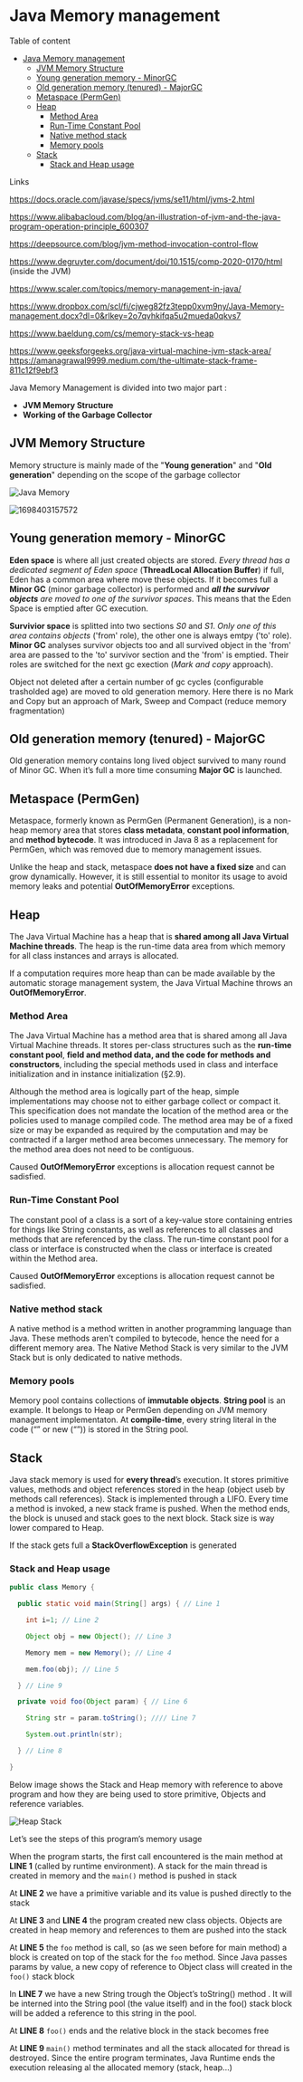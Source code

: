 # Java Memory management

Table of content

- [Java Memory management](#java-memory-management)
  - [JVM Memory Structure](#jvm-memory-structure)
  - [Young generation memory - MinorGC](#young-generation-memory---minorgc)
  - [Old generation memory (tenured) - MajorGC](#old-generation-memory-tenured---majorgc)
  - [Metaspace (PermGen)](#metaspace-permgen)
  - [Heap](#heap)
    - [Method Area](#method-area)
    - [Run-Time Constant Pool](#run-time-constant-pool)
    - [Native method stack](#native-method-stack)
    - [Memory pools](#memory-pools)
  - [Stack](#stack)
    - [Stack and Heap usage](#stack-and-heap-usage)

Links

https://docs.oracle.com/javase/specs/jvms/se11/html/jvms-2.html

https://www.alibabacloud.com/blog/an-illustration-of-jvm-and-the-java-program-operation-principle_600307

https://deepsource.com/blog/jvm-method-invocation-control-flow

https://www.degruyter.com/document/doi/10.1515/comp-2020-0170/html (inside the JVM)

https://www.scaler.com/topics/memory-management-in-java/

https://www.dropbox.com/scl/fi/cjweg82fz3tepp0xvm9ny/Java-Memory-management.docx?dl=0&rlkey=2o7qvhkifqa5u2mueda0qkvs7

https://www.baeldung.com/cs/memory-stack-vs-heap


https://www.geeksforgeeks.org/java-virtual-machine-jvm-stack-area/
https://amanagrawal9999.medium.com/the-ultimate-stack-frame-811c12f9ebf3

Java Memory Management is divided into two major part :


* **JVM Memory Structure**
* **Working of the Garbage Collector**

## JVM Memory Structure
Memory structure is mainly made of the "**Young generation**" and "**Old generation**" depending on the scope of the garbage collector

![Java Memory](image/Java_memory_management/java_mem.drawio.png)

![1698403157572](image/Java_memory_management/1698403157572.png)


## Young generation memory - MinorGC

**Eden space** is where all just created objects are stored. *Every thread has a dedicated segment of Eden space* (**ThreadLocal Allocation Buffer**) if full, Eden has a common area where move these objects. If it becomes full a **Minor GC** (minor garbage collector) is performed and ***all the survivor objects** are moved to one of the survivor spaces*. This means that the Eden Space is emptied after GC execution.

**Survivior space** is splitted into two sections *S0* and *S1*. *Only one of this area contains objects* ('from' role), the other one is always emtpy ('to' role).
**Minor GC** analyses survivor objects too and all survived object in the 'from' area are passed to the 'to' survivor section and the 'from' is emptied. Their roles are switched for the next gc exection (*Mark and copy* approach). 

Object not deleted after a certain number of gc cycles (configurable trasholded age) are moved to old generation memory. Here there is no Mark and Copy but an approach of Mark, Sweep and Compact (reduce memory fragmentation) 

## Old generation memory (tenured) - MajorGC

Old generation memory contains long lived object survived to many round of Minor GC. When it’s full a more time consuming **Major GC** is launched.  

## Metaspace (PermGen)

Metaspace, formerly known as PermGen (Permanent Generation), is a non-heap memory area that stores **class metadata**, **constant pool information**, and **method bytecode**. It was introduced in Java 8 as a replacement for PermGen, which was removed due to memory management issues.

Unlike the heap and stack, metaspace **does not have a fixed size** and can grow dynamically. However, it is still essential to monitor its usage to avoid memory leaks and potential **OutOfMemoryError** exceptions.

## Heap

The Java Virtual Machine has a heap that is **shared among all Java Virtual Machine threads**. The heap is the run-time data area from which memory for all class instances and arrays is allocated.

If a computation requires more heap than can be made available by the automatic storage management system, the Java Virtual Machine throws an **OutOfMemoryError**.

### Method Area

The Java Virtual Machine has a method area that is shared among all Java Virtual Machine threads. It stores per-class structures such as the **run-time constant pool**, **field and method data, and the code for methods and constructors**, including the special methods used in class and interface initialization and in instance initialization (§2.9).

Although the method area is logically part of the heap, simple implementations may choose not to either garbage collect or compact it. This specification does not mandate the location of the method area or the policies used to manage compiled code. The method area may be of a fixed size or may be expanded as required by the computation and may be contracted if a larger method area becomes unnecessary. The memory for the method area does not need to be contiguous.

Caused **OutOfMemoryError** exceptions is allocation request cannot be sadisfied.

### Run-Time Constant Pool
The constant pool of a class is a sort of a key-value store containing entries for things like String constants, as well as references to all classes and methods that are referenced by the class. 
The run-time constant pool for a class or interface is constructed when the class or interface is created within the Method area.

Caused **OutOfMemoryError** exceptions is allocation request cannot be sadisfied.

### Native method stack

A native method is a method written in another programming language than Java. These methods aren't compiled to bytecode, hence the need for a different memory area. The Native Method Stack is very similar to the JVM Stack but is only dedicated to native methods.

### Memory pools
Memory pool contains collections of **immutable objects**. **String pool** is an example. It belongs to Heap or PermGen depending on JVM memory management implementaton. At **compile-time**, every string literal in the code (“” or new (“”)) is stored in the String pool. 


## Stack
Java stack memory is used for **every thread**’s execution. It stores primitive values, methods and object references stored in the heap (object useb by methods call references). Stack is implemented through a LIFO. Every time a method is invoked, a new stack frame is pushed. When the method ends, the block is unused 
and stack goes to the next block. Stack size is way lower compared to Heap. 

If the stack gets full a **StackOverflowException** is generated


### Stack and Heap usage 

```java
public class Memory { 

  public static void main(String[] args) { // Line 1 

    int i=1; // Line 2 

    Object obj = new Object(); // Line 3 

    Memory mem = new Memory(); // Line 4 

    mem.foo(obj); // Line 5 

  } // Line 9 

  private void foo(Object param) { // Line 6 

    String str = param.toString(); //// Line 7 

    System.out.println(str); 

  } // Line 8 

} 
```

Below image shows the Stack and Heap memory with reference to above program and how they are being used to store primitive, Objects and reference variables. 

![Heap Stack](image/Java_memory_management/Stack_heap.png)

Let’s see the steps of this program’s memory usage 

When the program starts, the first call encountered is the main method at **LINE 1** (called by runtime environment).  A stack for the main thread is created in memory and the `main()` method is pushed in stack 

At **LINE 2** we have a primitive variable and its value is pushed directly to the stack 

At **LINE 3** and **LINE 4** the program created new class objects. Objects are created in heap memory and references to them are pushed into the stack 

At **LINE 5** the `foo` method is call, so (as we seen before for main method) a block is created on top of the stack for the `foo` method. Since Java passes params by value, a new copy of reference to Object class will created in the `foo()` stack block 

In **LINE 7** we have a new String trough the Object’s toString() method . It will be interned into the String pool (the value itself) and in the foo() stack block will be added a reference to this string in the pool. 

At **LINE 8** `foo()` ends and the relative block in the stack becomes free 

At **LINE 9** `main()` method terminates and all the stack allocated for thread is destroyed. Since the entire program terminates, Java Runtime ends the execution releasing al the allocated memory (stack, heap...) 

